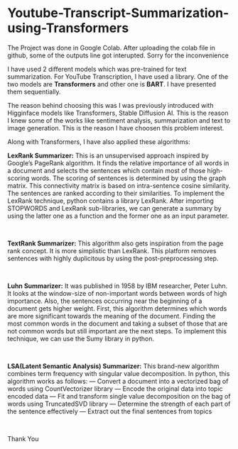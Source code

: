 # Youtube-Transcript-Summarization-using-Transformers

The Project was done in Google Colab. After uploading the colab file in github, some of the outputs line got interupted. Sorry for the inconvenience<br>

I have used 2 different models which was pre-trained for text summarization. For YouTube Transcription, I have used a library. One of the two models are <b>Transformers</b> and other one is <b>BART</b>. I have presented them sequentially. 

The reason behind choosing this was I was previously introduced with Higginface models like Transformers, Stable Diffusion AI. This is the reason I knew some of the works like sentiment analysis, summarization and text to image generation. This is the reason I have choosen this problem interest.

Along with Transformers, I have also applied these algorithms: <br>

<p><b>LexRank Summarizer:</b> This is an unsupervised approach inspired by Google’s PageRank algorithm. It finds the relative importance of all words in a document and selects the sentences which contain most of those high-scoring words. The scoring of sentences is determined by using the graph matrix. This connectivity matrix is based on intra-sentence cosine similarity. The sentences are ranked according to their similarities. To implement the LexRank technique, python contains a library LexRank. After importing STOPWORDS and LexRank sub-libraries, we can generate a summary by using the latter one as a function and the former one as an input parameter.</p></br>

<p><b>TextRank Summarizer:</b> This algorithm also gets inspiration from the page rank concept. It is more simplistic than LexRank. This platform removes sentences with highly duplicitous by using the post-preprocessing step. </p></br>

<p><b>Luhn Summarizer:</b> It was published in 1958 by IBM researcher, Peter Luhn. It looks at the window-size of non-important words between words of high importance. Also, the sentences occurring near the beginning of a document gets higher weight. First, this algorithm determines which words are more significant towards the meaning of the document. Finding the most common words in the document and taking a subset of those that are not common words but still important are the next steps. To implement this technique, we can use the Sumy library in python.</p></br>
  
  
  
<p><b>LSA(Latent Semantic Analysis) Summarizer:</b> This brand-new algorithm combines term frequency with singular value decomposition. In python, this algorithm works as follows: — Convert a document into a vectorized bag of words using CountVectorizer library — Encode the original data into topic encoded data — Fit and transform single value decomposition on the bag of words using TruncatedSVD library — Determine the strength of each part of the sentence effectively — Extract out the final sentences from topics</p></br>


Thank You
